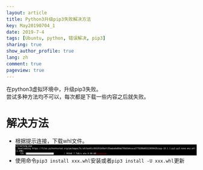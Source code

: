 ```yaml
---
layout: article
title: Python3升级pip3失败解决方法
key: May20190704_1
date: 2019-7-4
tags: [Ubuntu, python, 错误解决, pip3]
sharing: true
show_author_profile: true
lang: zh
comment: true
pageview: true
---
```

在python3虚拟环境中，升级pip3失败。<br>
尝试多种方法均不可以，每次都是下载一些内容之后就失败。<br>
<!--more-->
# 解决方法

- 根据提示连接，下载whl文件。
![下载连接](/images/20190704173311.png)<br>
- 使用命令`pip3 install xxx.whl`安装或者`pip3 install -U xxx.whl`更新
